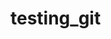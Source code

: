 # testing_git
<html>
<title> This is a GIT test</title>
<head>
  <style>
    p {color:red;}
    main {color:blue;}
</head>

<body>
<main>
<em class="title">Common Sense</em> is a pamphlet written by Thomas Paine in 1775–76 advocating independence from Great Britain to people in the Thirteen Colonies. Written in clear and persuasive prose, Paine marshaled moral and political arguments to encourage common people in the Colonies to fight for egalitarian government. It was published anonymously on January 10, 1776, at the beginning of the American Revolution, and became an immediate sensation.
</main>

It was sold and distributed widely and read aloud at taverns and meeting places. In proportion to the population of the colonies at that time (2.5 million), it had the largest sale and circulation of any book published in American history. As of 2006, it remains the all-time best selling American title, and is still in print today.

Common Sense made public a persuasive and impassioned case for independence, which before the pamphlet had not yet been given serious intellectual consideration. He connected independence with common dissenting Protestant beliefs as a means to present a distinctly American political identity, structuring Common Sense as if it were a sermon. Historian Gordon S. Wood described Common Sense as "the most incendiary and popular pamphlet of the entire revolutionary era".

The text was translated into French by Antoine Gilbert Griffet de Labaume in 1790.

